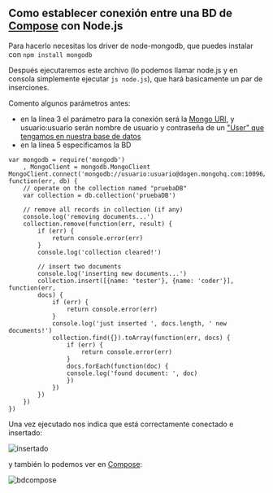 ## Como establecer conexión entre una BD de [Compose](https://app.compose.io/) con Node.js


Para hacerlo necesitas los driver de node-mongodb, que puedes instalar con `npm install mongodb`

Después ejecutaremos este archivo (lo podemos llamar node.js y en consola simplemente ejecutar `js node.js`), que hará basicamente un par de inserciones.

Comento algunos parámetros antes:
* en la línea 3 el parámetro para la conexión será la [Mongo URI](http://i.imgur.com/KVvnVoC.png), y usuario:usuario serán nombre de usuario y contraseña de un ["User" que tengamos en nuestra base de datos](http://i.imgur.com/4EllDfJ.png)
* en la línea 5 especificamos la BD

```
var mongodb = require('mongodb')
	, MongoClient = mongodb.MongoClient
MongoClient.connect('mongodb://usuario:usuario@dogen.mongohq.com:10096/pruebaDB', function(err, db) {
	// operate on the collection named "pruebaDB"
	var collection = db.collection('pruebaDB')

	// remove all records in collection (if any)
	console.log('removing documents...')
	collection.remove(function(err, result) {
		if (err) {
			return console.error(err)
		}
		console.log('collection cleared!')

		// insert two documents
		console.log('inserting new documents...')
		collection.insert([{name: 'tester'}, {name: 'coder'}], function(err,
		docs) {
			if (err) {
				return console.error(err)
			}
			console.log('just inserted ', docs.length, ' new documents!')
			collection.find({}).toArray(function(err, docs) {
				if (err) {
					return console.error(err)
				}
				docs.forEach(function(doc) {
				console.log('found document: ', doc)
				})
			})
		})
	})
})

```


Una vez ejecutado nos indica que está correctamente conectado e insertado:

![insertado](http://i.imgur.com/wF6mt1j.png)

y también lo podemos ver en [Compose](https://app.compose.io/):

![bdcompose](http://i.imgur.com/3vo3naP.png)